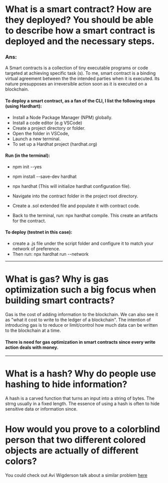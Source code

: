 # What is a smart contract? How are they deployed? You should be able to describe how a smart contract is deployed and the necessary steps. 

### Ans: 

A Smart contracts is a collection of tiny executable programs or code targeted at achieving specific task (s). To me, smart contract is a binding virtual agreement between the the intended parties when it is executed. Its nature presupposes an irreversible action soon as it is executed on a blockchain.

#### To deploy a smart contract, as a fan of the CLI, I list the following steps (using Hardhart):
- Install a Node Package Manager (NPM) globally.
- Install a code editor  (e.g VSCode)
- Create a project directory or folder.
- Open the folder in VSCode,
- Launch a new terminal.
- To set up a Hardhat project (hardhat.org)

#### Run (in the terminal): 
- npm init --yes
- npm install --save-dev hardhat
- npx hardhat (This will initialize hardhat configuration file).

- Navigate into the contract folder in the project root directory.
- Create a .sol extended file and populate it with contract code.
- Back to the terminal, run: npx hardhat compile. This create an artifacts for the contract. 

#### To deploy (testnet in this case): 
- create a .js file under the script folder and configure  it to match your network of preference.
- Then run: npx hardhat run --network <network name> <file path>

-------------

# What is gas? Why is gas optimization such a big focus when building smart contracts?

Gas is the cost of adding information to the blockchain. We can also see it as "what it cost to write to the ledger of a blockchain". The intention of introducing gas is to reduce or limit/control how much data can be written to  the blockchain at a time.

#### There is need for gas optimization in smart contracts since every write action deals with money. 

--------------

# What is a hash? Why do people use hashing to hide information?

A hash is a carved function that turns an input into a string of bytes. The strng usually in  a fixed length. The essence of using a hash is often to hide sensitive data or information since.

# How would you prove to a colorblind person that two different colored objects are actually of different colors?

You could check out Avi Wigderson talk about a similar problem [here](https://www.youtube.com/watch?v=5ovdoxnfFVc&t=4s)